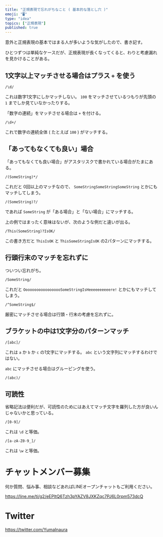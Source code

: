 ```yaml
---
title: "正規表現で忘れがちなこと ( 基本的な落とし穴 )"
emoji: "🖥"
type: "idea"
topics: ["正規表現"]
published: true
---
```


意外と正規表現の基本ではまる人が多いような気がしたので、書き記す。

ひとつずつは単純なケースだが、正規表現が長くなってくると、わりと考慮漏れを見かけることがある。

## 1文字以上マッチさせる場合はプラス `+` を使う

```
/\d/ 
```

これは数字1文字にしかマッチしない。
`100` をマッチさせているつもりが先頭の `1` までしか見ていなかったりする。

「数字の連続」をマッチさせる場合は `+` を付ける。

```
/\d+/
```

これで数字の連続全体 ( たとえば `100` )  がマッチする。

## 「あってもなくても良い」場合

「あってもなくても良い場合」がアスタリスクで書かれている場合がたまにある。

```
/(SomeString)*/
```

これだと 0回以上のマッチなので、 `SomeStringSomeStringSomeString` とかにもマッチしてしまう。

```
/(SomeString)?/
```

であれば `SomeString` が「ある場合」と「ない場合」にマッチする。

上の例ではまったく意味はないが、次のような例だと違いが出る。

`/This(SomeString)?IsOK/`

この書き方だと `ThisIsOK` と `ThisSomeStringIsOK` の2パターンにマッチする。

## 行頭行末のマッチを忘れずに

ついつい忘れがち。

```
/SomeString/
```

これだと `OooooooooooooooooSomeStringIsHeeeeeeeeeere!` とかにもマッチしてしまう。

```
/^SomeString$/
```

厳密にマッチさせる場合は行頭・行末の考慮を忘れずに。

## ブラケットの中は1文字分のパターンマッチ

```
/[abc]/
```

これは `a` か `b` か `c` の1文字にマッチする。
`abc` という文字列にマッチするわけではない。

`abc` にマッチさせる場合はグルーピングを使う。

```
/(abc)/
```

## 可読性

省略記法は便利だが、可読性のためにはあえてマッチ文字を羅列した方が良いんじゃないかと思っている。

```
/[0-9]/
```

これは `\d` と等価。

```
/[a-zA-Z0-9_]/
```

これは `\w` と等価。








<!-- Update From Qiita API -->

# チャットメンバー募集


何か質問、悩み事、相談などあればLINEオープンチャットもご利用ください。

https://line.me/ti/g2/eEPltQ6Tzh3pYAZV8JXKZqc7PJ6L0rpm573dcQ





# Twitter


https://twitter.com/YumaInaura


<!-- Update From Qiita API -->


